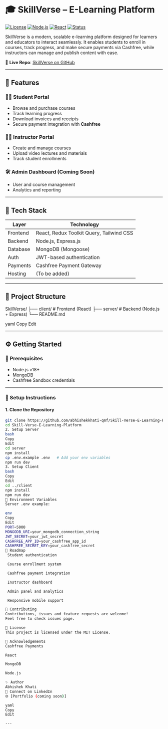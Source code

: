 # 🎓 SkillVerse – E-Learning Platform

[![License](https://img.shields.io/badge/license-MIT-blue.svg)](LICENSE)
[![Node.js](https://img.shields.io/badge/Backend-Node.js-green)](#)
[![React](https://img.shields.io/badge/Frontend-React-blue)](#)
[![Status](https://img.shields.io/badge/status-In_Progress-yellow)](#)

SkillVerse is a modern, scalable e-learning platform designed for learners and educators to interact seamlessly. It enables students to enroll in courses, track progress, and make secure payments via Cashfree, while instructors can manage and publish content with ease.

🔗 **Live Repo**: [SkillVerse on GitHub](https://github.com/abhishekkhati-qmf/Skill-Verse-E-Learning-Platform)

---

## 🚀 Features

### 👨‍🎓 Student Portal
- Browse and purchase courses
- Track learning progress
- Download invoices and receipts
- Secure payment integration with **Cashfree**

### 👩‍🏫 Instructor Portal
- Create and manage courses
- Upload video lectures and materials
- Track student enrollments

### 🛠️ Admin Dashboard (Coming Soon)
- User and course management
- Analytics and reporting

---

## 🧰 Tech Stack

| Layer        | Technology               |
|--------------|--------------------------|
| Frontend     | React, Redux Toolkit Query, Tailwind CSS |
| Backend      | Node.js, Express.js      |
| Database     | MongoDB (Mongoose)       |
| Auth         | JWT-based authentication |
| Payments     | Cashfree Payment Gateway |
| Hosting      | (To be added)            |

---

## 📂 Project Structure

SkillVerse/
├── client/ # Frontend (React)
├── server/ # Backend (Node.js + Express)
└── README.md

yaml
Copy
Edit

---

## ⚙️ Getting Started

### 🧪 Prerequisites
- Node.js v18+
- MongoDB
- Cashfree Sandbox credentials

---

### 🔧 Setup Instructions

#### 1. Clone the Repository

```bash
git clone https://github.com/abhishekkhati-qmf/Skill-Verse-E-Learning-Platform.git
cd Skill-Verse-E-Learning-Platform
2. Setup Server
bash
Copy
Edit
cd server
npm install
cp .env.example .env   # Add your env variables
npm run dev
3. Setup Client
bash
Copy
Edit
cd ../client
npm install
npm run dev
🔐 Environment Variables
Server .env example:

env
Copy
Edit
PORT=5000
MONGODB_URI=your_mongodb_connection_string
JWT_SECRET=your_jwt_secret
CASHFREE_APP_ID=your_cashfree_app_id
CASHFREE_SECRET_KEY=your_cashfree_secret
📌 Roadmap
 Student authentication

 Course enrollment system

 Cashfree payment integration

 Instructor dashboard

 Admin panel and analytics

 Responsive mobile support

🤝 Contributing
Contributions, issues and feature requests are welcome!
Feel free to check issues page.

📄 License
This project is licensed under the MIT License.

🙌 Acknowledgements
Cashfree Payments

React

MongoDB

Node.js

✨ Author
Abhishek Khati
📧 Connect on LinkedIn
🌐 [Portfolio (coming soon)]

yaml
Copy
Edit

---
